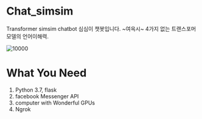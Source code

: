 # Chat_simsim
Transformer simsim chatbot
심심이 챗봇입니다. 
~여윽시~ 4가지 없는 트랜스포머 모델의 언어이해력.

![10000](https://user-images.githubusercontent.com/36034521/69293797-4e116780-0c4d-11ea-975d-f89110a95a42.gif)


# What You Need
1. Python 3.7, flask
2. facebook Messenger API
3. computer with Wonderful GPUs
4. Ngrok
